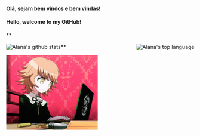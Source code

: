 #### Olá, sejam bem vindos e bem vindas!

#### Hello, welcome to my GitHub!

**
<div>

<img align="left" src="https://github-readme-stats.anuraghazra1.vercel.app/api?username=alanamonteiro&show_icons=true&include_all_commits=true&theme=gotham" alt="Alana's github stats" />

<img align= "right" src="https://github-readme-stats.vercel.app/api/top-langs/?username=anuraghazra&show_icons=true&include_all_commits=true&theme=gotham" alt= "Alana's top language" />
  
</div>

**


<img src="https://github.com/alanamonteiro/alanamonteiro/blob/main/tenor.gif" height="200">
